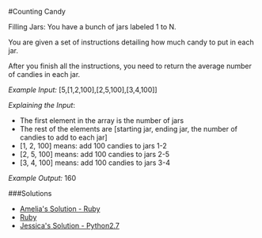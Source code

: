 #Counting Candy

Filling Jars:
You have a bunch of jars labeled 1 to N.

You are given a set of instructions detailing how much candy to put in each jar.

After you finish all the instructions, you need to return the average number of candies in each jar.

*Example Input:* [5,[1,2,100],[2,5,100],[3,4,100]]

*Explaining the Input*: 
- The first element in the array is the number of jars    
- The rest of the elements are [starting jar, ending jar, the number of candies to add to each jar]   
- [1, 2, 100] means: add 100 candies to jars 1-2   
- [2, 5, 100] means: add 100 candies to jars 2-5    
- [3, 4, 100] means: add 100 candies to jars 3-4    

*Example Output:* 160

###Solutions

- [Amelia's Solution - Ruby](https://github.com/adowns01/Intro-to-Whiteboarding-DBC/blob/master/solutions/counting_candy_neil.rb)
- [Ruby](https://github.com/tmartyny/Intro-to-Whiteboarding-DBC/blob/master/solutions/candy_jar_martyny.rb)
- [Jessica's Solution - Python2.7](https://github.com/chatasweetie/whiteboarding-and-coding-problems/blob/master/questions/candy_jar/solution/candy_jar.py)











